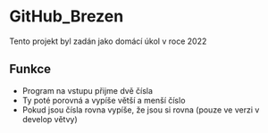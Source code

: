 # GitHub_Brezen
Tento projekt byl zadán jako domácí úkol v roce 2022

## Funkce
- Program na vstupu přijme dvě čísla
- Ty poté porovná a vypíše větší a menší číslo
- Pokud jsou čísla rovna vypíše, že jsou si rovna (pouze ve verzi v develop větvy)
